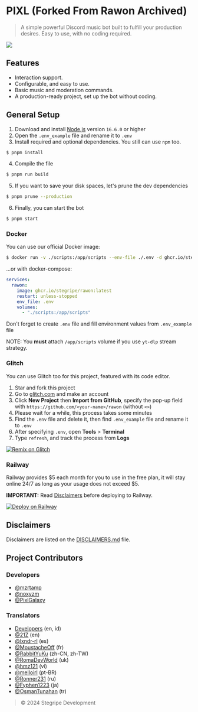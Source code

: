 # PIXL (Forked From Rawon Archived)

> A simple powerful Discord music bot built to fulfill your production desires. Easy to use, with no coding required.

<a href="https://www.itzgalaxy.com/pixl"><img src="https://img.shields.io/static/v1?label=Invite%20Me&message=PIXL&plastic&color=5865F2&logo=discord"></a>

## Features
- Interaction support.
- Configurable, and easy to use.
- Basic music and moderation commands.
- A production-ready project, set up the bot without coding.

## General Setup
1. Download and install [Node.js](https://nodejs.org) version `16.6.0` or higher
2. Open the `.env_example` file and rename it to `.env`
3. Install required and optional dependencies. You still can use `npm` too.
```sh
$ pnpm install
```
4. Compile the file
```sh
$ pnpm run build
```
5. If you want to save your disk spaces, let's prune the dev dependencies
```sh
$ pnpm prune --production
```
6. Finally, you can start the bot
```sh
$ pnpm start
```

### Docker
You can use our official Docker image:
```bash
$ docker run -v ./scripts:/app/scripts --env-file ./.env -d ghcr.io/stegripe/rawon:latest 
```

...or with docker-compose:
```yml
services:
  rawon:
    image: ghcr.io/stegripe/rawon:latest
    restart: unless-stopped
    env_file: .env
    volumes:
      - "./scripts:/app/scripts"
```

Don't forget to create `.env` file and fill environment values from `.env_example` file

NOTE: You **must** attach `/app/scripts` volume if you use `yt-dlp` stream strategy.

### Glitch
You can use Glitch too for this project, featured with its code editor.

1. Star and fork this project
2. Go to [glitch.com](https://glitch.com) and make an account
3. Click **New Project** then **Import from GitHub**, specify the pop-up field with `https://github.com/<your-name>/rawon` (without `<>`)
4. Please wait for a while, this process takes some minutes
5. Find the `.env` file and delete it, then find `.env_example` file and rename it to `.env`
6. After specifying `.env`, open **Tools** > **Terminal**
7. Type `refresh`, and track the process from **Logs**

<a href="https://glitch.com/edit/#!/import/github/stegripe/rawon"><img src="https://cdn.glitch.com/2703baf2-b643-4da7-ab91-7ee2a2d00b5b%2Fremix-button.svg" alt="Remix on Glitch"></a>

### Railway
Railway provides $5 each month for you to use in the free plan, it will stay online 24/7 as long as your usage does not exceed $5.

**IMPORTANT:** Read [Disclaimers](./DISCLAIMERS.md) before deploying to Railway.

<a href="https://railway.app/new/template/PVZDzd?referralCode=TiaraR"><img src="https://railway.app/button.svg" alt="Deploy on Railway"
 /></a>
 
## Disclaimers
Disclaimers are listed on the [DISCLAIMERS.md](./DISCLAIMERS.md) file.

## Project Contributors

### Developers
- [@mzrtamp](https://github.com/mzrtamp)
- [@noxyzm](https://github.com/noxyzm)
- [@PixlGalaxy](https://github.com/PixlGalaxy)

### Translators
- [Developers](#developers) (en, id)
- [@21Z](https://github.com/21Z) (en)
- [@lxndr-rl](https://github.com/lxndr-rl) (es)
- [@MoustacheOff](https://github.com/MoustacheOff) (fr)
- [@RabbitYuKu](https://github.com/RabbitYuKu) (zh-CN, zh-TW)
- [@RomaDevWorld](https://github.com/RomaDevWorld) (uk)
- [@hmz121](https://github.com/hmz121) (vi)
- [@melloirl](https://github.com/melloirl) (pt-BR)
- [@Ronner231](https://github.com/Ronner231) (ru)
- [@Fyphen1223](https://github.com/Fyphen1223) (ja)
- [@OsmanTunahan](https://github.com/OsmanTunahan) (tr)

> © 2024 Stegripe Development
